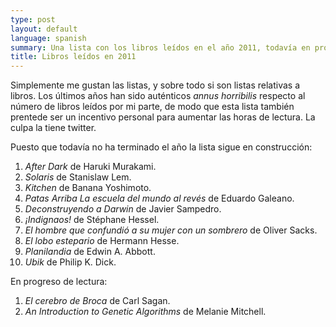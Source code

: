 ```yaml
---
type: post
layout: default
language: spanish
summary: Una lista con los libros leídos en el año 2011, todavía en progreso.
title: Libros leídos en 2011
---
```


Simplemente me gustan las listas, y sobre todo si son listas relativas a libros. Los últimos años han sido auténticos *annus horribilis* respecto al número de libros leídos por mi parte, de modo que esta lista también prentede ser un incentivo personal para aumentar las horas de lectura. La culpa la tiene twitter.

Puesto que todavía no ha terminado el año la lista sigue en construcción:

1. *After Dark* de Haruki Murakami.
2. *Solaris* de Stanislaw Lem.
3. *Kitchen* de Banana Yoshimoto.
4. *Patas Arriba La escuela del mundo al revés* de Eduardo Galeano.
5. *Deconstruyendo a Darwin* de Javier Sampedro.
6. *¡Indignaos!* de Stéphane Hessel.
7. *El hombre que confundió a su mujer con un sombrero* de Oliver Sacks.
8. *El lobo estepario* de Hermann Hesse.
9. *Planilandia* de Edwin A. Abbott.
10. *Ubik* de Philip K. Dick.

En progreso de lectura:

1. *El cerebro de Broca* de Carl Sagan.
4. *An Introduction to Genetic Algorithms* de Melanie Mitchell.


